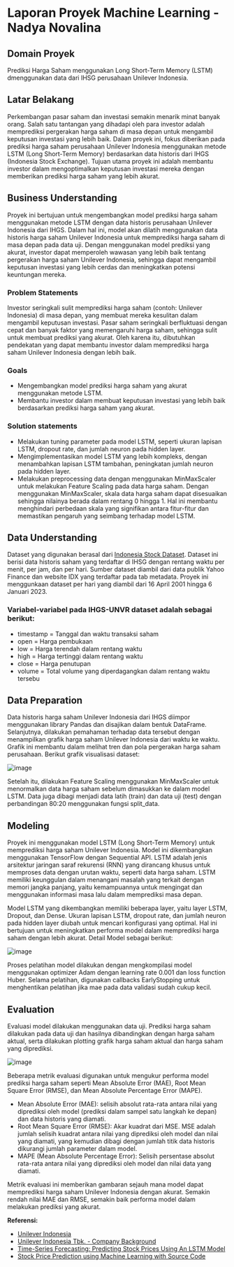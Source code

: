 # Laporan Proyek Machine Learning - Nadya Novalina

## Domain Proyek

Prediksi Harga Saham menggunakan Long Short-Term Memory (LSTM) dmenggunakan data dari IHSG perusahaan Unilever Indonesia.

## Latar Belakang
Perkembangan pasar saham dan investasi semakin menarik minat banyak orang. Salah satu tantangan yang dihadapi oleh para investor adalah memprediksi pergerakan harga saham di masa depan untuk mengambil keputusan investasi yang lebih baik. Dalam proyek ini, fokus diberikan pada prediksi harga saham perusahaan Unilever Indonesia menggunakan metode LSTM (Long Short-Term Memory) berdasarkan data historis dari IHGS (Indonesia Stock Exchange). Tujuan utama proyek ini adalah membantu investor dalam mengoptimalkan keputusan investasi mereka dengan memberikan prediksi harga saham yang lebih akurat.

## Business Understanding
Proyek ini bertujuan untuk mengembangkan model prediksi harga saham menggunakan metode LSTM dengan data historis perusahaan Unilever Indonesia dari IHGS. Dalam hal ini, model akan dilatih menggunakan data historis harga saham Unilever Indonesia untuk memprediksi harga saham di masa depan pada data uji. Dengan menggunakan model prediksi yang akurat, investor dapat memperoleh wawasan yang lebih baik tentang pergerakan harga saham Unilever Indonesia, sehingga dapat mengambil keputusan investasi yang lebih cerdas dan meningkatkan potensi keuntungan mereka.

### Problem Statements
Investor seringkali sulit memprediksi harga saham (contoh: Unilever Indonesia) di masa depan, yang membuat mereka kesulitan dalam mengambil keputusan investasi. Pasar saham seringkali berfluktuasi dengan cepat dan banyak faktor yang memengaruhi harga saham, sehingga sulit untuk membuat prediksi yang akurat. Oleh karena itu, dibutuhkan pendekatan yang dapat membantu investor dalam memprediksi harga saham Unilever Indonesia dengan lebih baik.

### Goals

- Mengembangkan model prediksi harga saham yang akurat menggunakan metode LSTM.
- Membantu investor dalam membuat keputusan investasi yang lebih baik berdasarkan prediksi harga saham yang akurat.
### Solution statements
- Melakukan tuning parameter pada model LSTM, seperti ukuran lapisan LSTM, dropout rate, dan jumlah neuron pada hidden layer.
- Mengimplementasikan model LSTM yang lebih kompleks, dengan menambahkan lapisan LSTM tambahan, peningkatan jumlah neuron pada hidden layer.
- Melakukan preprocessing data dengan menggunakan MinMaxScaler untuk melakukan Feature Scaling pada data harga saham. Dengan menggunakan MinMaxScaler, skala data harga saham dapat disesuaikan sehingga nilainya berada dalam rentang 0 hingga 1. Hal ini membantu menghindari perbedaan skala yang signifikan antara fitur-fitur dan memastikan pengaruh yang seimbang terhadap model LSTM.

## Data Understanding
Dataset yang digunakan berasal dari  [Indonesia Stock Dataset](https://www.kaggle.com/datasets/muamkh/ihsgstockdata). Dataset ini berisi data historis saham yang terdaftar di IHSG dengan rentang waktu per menit, per jam, dan per hari. Sumber dataset diambil dari data publik Yahoo Finance dan website IDX yang terdaftar pada tab metadata. Proyek ini menggunkaan dataset per hari yang diambil dari 16 April 2001 hingga 6 Januari 2023.

### Variabel-variabel pada IHGS-UNVR dataset adalah sebagai berikut:
- timestamp = Tanggal dan waktu transaksi saham
- open = Harga pembukaan
- low = Harga terendah dalam rentang waktu
- high = Harga tertinggi dalam rentang waktu
- close = Harga penutupan
- volume = Total volume yang diperdagangkan dalam rentang waktu tersebu

## Data Preparation
Data historis harga saham Unilever Indonesia dari IHGS diimpor menggunakan library Pandas dan disajikan dalam bentuk DataFrame. Selanjutnya, dilakukan pemahaman terhadap data tersebut dengan menampilkan grafik harga saham Unilever Indonesia dari waktu ke waktu. Grafik ini membantu dalam melihat tren dan pola pergerakan harga saham perusahaan.
Berikut grafik visualisasi dataset:

![image](https://github.com/nadyanvl/test/assets/42887151/e8b20b25-2884-4342-b4c8-12cbd2968400)

Setelah itu, dilakukan Feature Scaling menggunakan MinMaxScaler untuk menormalkan data harga saham sebelum dimasukkan ke dalam model LSTM. Data juga dibagi menjadi data latih (train) dan data uji (test) dengan perbandingan 80:20 menggunakan fungsi split_data.

## Modeling
Proyek ini menggunakan model LSTM (Long Short-Term Memory) untuk memprediksi harga saham Unilever Indonesia. Model ini dikembangkan menggunakan TensorFlow dengan Sequential API. LSTM adalah jenis arsitektur jaringan saraf rekurensi (RNN) yang dirancang khusus untuk memproses data dengan urutan waktu, seperti data harga saham. LSTM memiliki keunggulan dalam menangani masalah yang terkait dengan memori jangka panjang, yaitu kemampuannya untuk mengingat dan menggunakan informasi masa lalu dalam memprediksi masa depan.

Model LSTM yang dikembangkan memiliki beberapa layer, yaitu layer LSTM, Dropout, dan Dense. Ukuran lapisan LSTM, dropout rate, dan jumlah neuron pada hidden layer diubah untuk mencari konfigurasi yang optimal. Hal ini bertujuan untuk meningkatkan performa model dalam memprediksi harga saham dengan lebih akurat.
Detail Model sebagai berikut:

![image](https://github.com/nadyanvl/test/assets/42887151/be78a116-9aec-4127-b0c1-b8c3f0fcf688)

Proses pelatihan model dilakukan dengan mengkompilasi model menggunakan optimizer Adam dengan learning rate 0.001 dan loss function Huber. Selama pelatihan, digunakan callbacks EarlyStopping untuk menghentikan pelatihan jika mae pada data validasi sudah cukup kecil.

## Evaluation
Evaluasi model dilakukan menggunakan data uji. Prediksi harga saham dilakukan pada data uji dan hasilnya dibandingkan dengan harga saham aktual, serta dilakukan plotting grafik harga saham aktual dan harga saham yang diprediksi.

![image](https://github.com/nadyanvl/test/assets/42887151/2840e2c2-7622-4011-9d40-e91eb562f44e)

Beberapa metrik evaluasi digunakan untuk mengukur performa model prediksi harga saham seperti Mean Absolute Error (MAE), Root Mean Square Error (RMSE), dan Mean Absolute Percentage Error (MAPE). 

- Mean Absolute Error (MAE): selisih absolut rata-rata antara nilai yang diprediksi oleh model (prediksi dalam sampel satu langkah ke depan) dan data historis yang diamati.
- Root Mean Square Error (RMSE): Akar kuadrat dari MSE. MSE adalah jumlah selisih kuadrat antara nilai yang diprediksi oleh model dan nilai yang diamati, yang kemudian dibagi dengan jumlah titik data historis dikurangi jumlah parameter dalam model. 
- MAPE (Mean Absolute Percentage Error): Selisih persentase absolut rata-rata antara nilai yang diprediksi oleh model dan nilai data yang diamati.

Metrik evaluasi ini memberikan gambaran sejauh mana model dapat memprediksi harga saham Unilever Indonesia dengan akurat. Semakin rendah nilai MAE dan RMSE, semakin baik performa model dalam melakukan prediksi yang akurat. 

**Referensi:**
- [Unilever Indonesia](https://www.unilever.co.id/our-company/)
- [Unilever Indonesia Tbk. - Company Background](https://stockbit.com/symbol/UNVR) 
- [Time-Series Forecasting: Predicting Stock Prices Using An LSTM Model](https://towardsdatascience.com/lstm-time-series-forecasting-predicting-stock-prices-using-an-lstm-model-6223e9644a2f) 
- [Stock Price Prediction using Machine Learning with Source Code](https://www.projectpro.io/article/stock-price-prediction-using-machine-learning-project/571)
